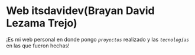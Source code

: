 # Web itsdavidev(Brayan David Lezama Trejo)


¡Es mi web personal en donde pongo _`proyectos`_ realizado y las _`tecnologías`_ en las que fueron hechas!
